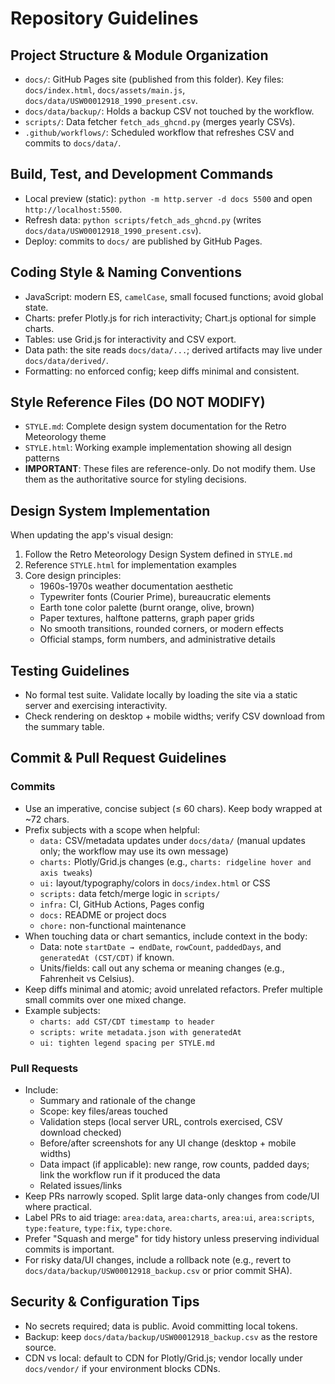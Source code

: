 # Repository Guidelines

## Project Structure & Module Organization
- `docs/`: GitHub Pages site (published from this folder). Key files: `docs/index.html`, `docs/assets/main.js`, `docs/data/USW00012918_1990_present.csv`.
- `docs/data/backup/`: Holds a backup CSV not touched by the workflow.
- `scripts/`: Data fetcher `fetch_ads_ghcnd.py` (merges yearly CSVs).
- `.github/workflows/`: Scheduled workflow that refreshes CSV and commits to `docs/data/`.

## Build, Test, and Development Commands
- Local preview (static): `python -m http.server -d docs 5500` and open `http://localhost:5500`.
- Refresh data: `python scripts/fetch_ads_ghcnd.py` (writes `docs/data/USW00012918_1990_present.csv`).
- Deploy: commits to `docs/` are published by GitHub Pages.

## Coding Style & Naming Conventions
- JavaScript: modern ES, `camelCase`, small focused functions; avoid global state.
- Charts: prefer Plotly.js for rich interactivity; Chart.js optional for simple charts.
- Tables: use Grid.js for interactivity and CSV export.
- Data path: the site reads `docs/data/...`; derived artifacts may live under `docs/data/derived/`.
- Formatting: no enforced config; keep diffs minimal and consistent.

## Style Reference Files (DO NOT MODIFY)
- `STYLE.md`: Complete design system documentation for the Retro Meteorology theme
- `STYLE.html`: Working example implementation showing all design patterns
- **IMPORTANT**: These files are reference-only. Do not modify them. Use them as the authoritative source for styling decisions.

## Design System Implementation
When updating the app's visual design:
1. Follow the Retro Meteorology Design System defined in `STYLE.md`
2. Reference `STYLE.html` for implementation examples
3. Core design principles:
   - 1960s-1970s weather documentation aesthetic
   - Typewriter fonts (Courier Prime), bureaucratic elements
   - Earth tone color palette (burnt orange, olive, brown)
   - Paper textures, halftone patterns, graph paper grids
   - No smooth transitions, rounded corners, or modern effects
   - Official stamps, form numbers, and administrative details

## Testing Guidelines
- No formal test suite. Validate locally by loading the site via a static server and exercising interactivity.
- Check rendering on desktop + mobile widths; verify CSV download from the summary table.

## Commit & Pull Request Guidelines

### Commits
- Use an imperative, concise subject (≤ 60 chars). Keep body wrapped at ~72 chars.
- Prefix subjects with a scope when helpful:
  - `data:` CSV/metadata updates under `docs/data/` (manual updates only; the workflow may use its own message)
  - `charts:` Plotly/Grid.js changes (e.g., `charts: ridgeline hover and axis tweaks`)
  - `ui:` layout/typography/colors in `docs/index.html` or CSS
  - `scripts:` data fetch/merge logic in `scripts/`
  - `infra:` CI, GitHub Actions, Pages config
  - `docs:` README or project docs
  - `chore:` non-functional maintenance
- When touching data or chart semantics, include context in the body:
  - Data: note `startDate → endDate`, `rowCount`, `paddedDays`, and `generatedAt (CST/CDT)` if known.
  - Units/fields: call out any schema or meaning changes (e.g., Fahrenheit vs Celsius).
- Keep diffs minimal and atomic; avoid unrelated refactors. Prefer multiple small commits over one mixed change.
- Example subjects:
  - `charts: add CST/CDT timestamp to header`
  - `scripts: write metadata.json with generatedAt`
  - `ui: tighten legend spacing per STYLE.md`

### Pull Requests
- Include:
  - Summary and rationale of the change
  - Scope: key files/areas touched
  - Validation steps (local server URL, controls exercised, CSV download checked)
  - Before/after screenshots for any UI change (desktop + mobile widths)
  - Data impact (if applicable): new range, row counts, padded days; link the workflow run if it produced the data
  - Related issues/links
- Keep PRs narrowly scoped. Split large data-only changes from code/UI where practical.
- Label PRs to aid triage: `area:data`, `area:charts`, `area:ui`, `area:scripts`, `type:feature`, `type:fix`, `type:chore`.
- Prefer "Squash and merge" for tidy history unless preserving individual commits is important.
- For risky data/UI changes, include a rollback note (e.g., revert to `docs/data/backup/USW00012918_backup.csv` or prior commit SHA).

## Security & Configuration Tips
- No secrets required; data is public. Avoid committing local tokens.
- Backup: keep `docs/data/backup/USW00012918_backup.csv` as the restore source.
- CDN vs local: default to CDN for Plotly/Grid.js; vendor locally under `docs/vendor/` if your environment blocks CDNs.
